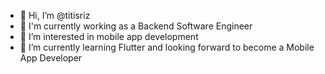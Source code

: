 - 👋 Hi, I’m @titisriz
- 💼 I'm currently working as a Backend Software Engineer
- 👀 I’m interested in mobile app development
- 🌱 I’m currently learning Flutter and looking forward to become a Mobile App Developer

<!---
titisriz/titisriz is a ✨ special ✨ repository because its `README.md` (this file) appears on your GitHub profile.
You can click the Preview link to take a look at your changes.
--->
